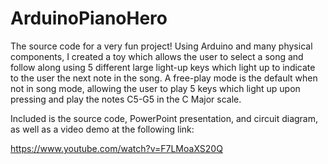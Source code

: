 # ArduinoPianoHero
The source code for a very fun project! Using Arduino and many physical components, I created a toy which allows the user to select a song and follow along using 5 different large light-up keys which light up to indicate to the user the next note in the song. A free-play mode is the default when not in song mode, allowing the user to play 5 keys which light up upon pressing and play the notes C5-G5 in the C Major scale. 

Included is the source code, PowerPoint presentation, and circuit diagram, as well as a video demo at the following link:

https://www.youtube.com/watch?v=F7LMoaXS20Q
